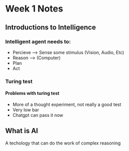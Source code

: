 # Week 1 Notes

## Introductions to Intelligence
### Intelligent agent needs to:
- Percieve --> Sense some stimulus (Vision, Audio, Etc)
- Reason --> (Computer)
- Plan
- Act

### Turing test
#### Problems with turing test
- More of a thought experiment, not really a good test
- Very low bar
- Chatgpt can pass it now

## What is AI
A techology that can do the work of complex reasoning  



